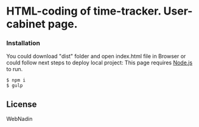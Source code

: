 # HTML-coding of time-tracker. User-cabinet page.

### Installation

You could download "dist" folder and open index.html file in Browser or could follow next steps to deploy local project:
This page requires [Node.js](https://nodejs.org/) to run.
 ```
$ npm i
$ gulp
```


License
----

WebNadin
